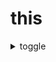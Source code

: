 # this

<details>
<summary>toggle</summary>
<br>

`BASIC` **Q: What does the this keyword refer to in JavaScript?**
<details>
<summary>Click to see Answer</summary>
It refers to the execution context's receiver — basically “what object is currently owning the execution.” It is determined by how a function is called, not where it's defined (with the important exception of arrow functions, which capture this lexically).
</details>
<br>

---
<br>

`BASIC` **Q: What is the difference between arrow functions and normal functions with respect to 'this'**
<details>
<summary>Click to see Answer</summary>

* Normal functions: this is dynamic — set by call site (method call, plain call, call/apply/bind, new).

* Arrow functions: this is lexical — inherited from the surrounding (defining) scope and cannot be changed with call, apply, or bind.

**Implication:** Arrow functions are great for callbacks when you want the outer this, but not for object methods that require their own this.
</details>
<br>

---
<br>

`BASIC` **Q: Difference between call, apply, and bind?**
<details>
<summary>Click to see Answer</summary>

All three set this explicitly:

- func.call(thisArg, arg1, arg2, ...) — invoke immediately with arguments listed.

- func.apply(thisArg, [argsArray]) — invoke immediately with arguments as an array.

- func.bind(thisArg, arg1, ...) — returns a new function permanently bound to thisArg (can be called later).
</details>
<br>

---
<br>

`BASIC` **Q: What will be the output?**
```js
const person = { 
  name: "Alice", 
  sayName() { console.log(this.name); } 
};
const fn = person.sayName;
fn(); 
```
<details>
<summary>Click to see Answer</summary>
 TypeError: "Cannot read properties of undefined" as 'this' is undefined. Since the function is called standalone (without any object on left side of .), 'this' becomes either the global object (non-strict) or undefined (strict). For browser APIs like setTimeOut, 'this' becomes window object even in the strict mode
 
 **Fixes:** person.sayName.bind(person), fn.call(person), etc
</details>
<br>

---
<br>

`BASIC` **Q: What does 'this' refer to inside a DOM event handler?**
```js
const btn = document.querySelector("button");
btn.addEventListener("click", function() {
  console.log(this); // ?
});

```
<details>
<summary>Click to see Answer</summary>
 Inside a normal (not arrow) function used as an event handler, 'this' refers to the element that received the event (here, the button).
</details>
<br>

---
<br>

`INTERMEDIATE`
What will be the output?
```js
const obj = { 
  name: "Bob", 
  greet: () => console.log(this.name) 
}; 
obj.greet();
```
<details>
<summary>Click to see Answer</summary>
Arrow functions don’t have their own this; they use this from the surrounding lexical scope (likely the module/global scope). So this inside the arrow is not the object obj. It will be undefined in strict mode and hence throw an error: "TypeError: Cannot read properties of undefined (reading 'name')"
</details>

<br>

---
<br>

`INTERMEDIATE`   `ADVANCED`

What is the difference between currying and partial application?
<details>
<summary>Click to see Answer</summary>

Currying → transforms a function so it takes one argument at a time.

`f(a, b, c) → f(a)(b)(c)`


Partial Application → fixes some arguments, returns a function with remaining args.

`f(a, b, c) → f(a)(b, c)`


Example:

```js 
// Currying
const add = a => b => c => a + b + c;
console.log(add(1)(2)(3)); // 6

// Partial Application
function add(a, b, c) {
  return a + b + c;
}
const addOne = add.bind(null, 1);
console.log(addOne(2, 3)); // 6
```

</details>

</details>